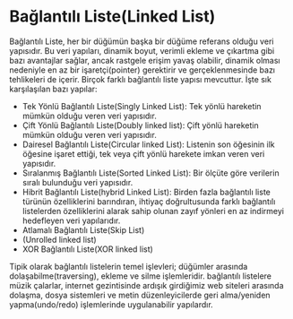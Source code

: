# Bağlantılı Liste(Linked List)

Bağlantılı Liste, her bir düğümün başka bir düğüme referans olduğu veri yapısıdır. Bu veri yapıları, dinamik boyut, verimli ekleme ve çıkartma gibi bazı avantajlar sağlar, ancak rastgele erişim yavaş olabilir, dinamik olması nedeniyle en az bir işaretçi(pointer) gerektirir ve gerçeklenmesinde bazı tehlikeleri de içerir. Birçok farklı bağlantılı liste yapısı mevcuttur. İşte sık karşılaşılan bazı yapılar:

- Tek Yönlü Bağlantılı Liste(Singly Linked List): Tek yönlü hareketin mümkün olduğu veren veri yapısıdır.
- Çift Yönlü Bağlantılı Liste(Doubly linked list): Çift yönlü hareketin mümkün olduğu veren veri yapısıdır. 
- Dairesel Bağlantılı Liste(Circular linked List): Listenin son öğesinin ilk öğesine işaret ettiği, tek veya çift yönlü harekete imkan veren veri yapısıdır. 
- Sıralanmış Bağlantılı Liste(Sorted Linked List): Bir ölçüte göre verilerin sıralı bulunduğu veri yapısıdır.
- Hibrit Bağlantılı Liste(hybrid Linked List): Birden fazla bağlantılı liste türünün özelliklerini barındıran, ihtiyaç doğrultusunda farklı bağlantılı listelerden özelliklerini alarak sahip olunan zayıf yönleri en az indirmeyi hedefleyen veri yapılarıdır.
- Atlamalı Bağlantılı Liste(Skip List)
- (Unrolled linked list)
- XOR Bağlantılı Liste(XOR linked list)

Tipik olarak bağlantılı listelerin temel işlevleri; düğümler arasında dolaşabilme(traversing), ekleme ve silme işlemleridir. bağlantılı listelere müzik çalarlar, internet gezintisinde ardışık girdiğimiz web siteleri arasında dolaşma, dosya sistemleri ve metin düzenleyicilerde geri alma/yeniden yapma(undo/redo) işlemlerinde uygulanabilir yapılardır.

